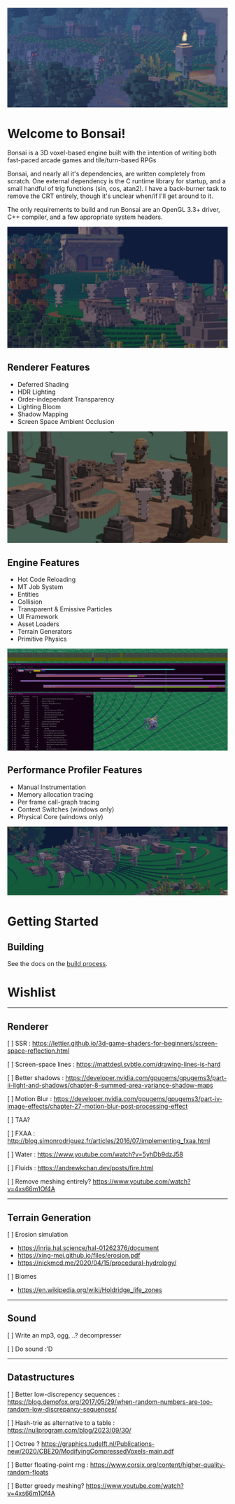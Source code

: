 
![hero_banner](screenshots/dusk_defence.png)

# Welcome to Bonsai!

Bonsai is a 3D voxel-based engine built with the intention of writing both
fast-paced arcade games and tile/turn-based RPGs

Bonsai, and nearly all it's dependencies, are written completely from scratch.
One external dependency is the C runtime library for startup, and a small
handful of trig functions (sin, cos, atan2).  I have a back-burner task to
remove the CRT entirely, though it's unclear when/if I'll get around to it.

The only requirements to build and run Bonsai are an OpenGL 3.3+ driver, C++
compiler, and a few appropriate system headers.

![banner](screenshots/5_skele.png)

## Renderer Features

* Deferred Shading
* HDR Lighting
* Order-independant Transparency
* Lighting Bloom
* Shadow Mapping
* Screen Space Ambient Occlusion

![banner](screenshots/3_skele.png)

## Engine Features

* Hot Code Reloading
* MT Job System
* Entities
* Collision
* Transparent & Emissive Particles
* UI Framework
* Asset Loaders
* Terrain Generators
* Primitive Physics

![banner](screenshots/profiler.png)

## Performance Profiler Features

* Manual Instrumentation
* Memory allocation tracing
* Per frame call-graph tracing
* Context Switches (windows only)
* Physical Core  (windows only)

![banner](screenshots/8_skele.png)

# Getting Started

## Building

See the docs on the [build process](docs/01_build_process.md).

# Wishlist

-------------------------------------------------------------------------------
## Renderer

[ ] SSR : https://lettier.github.io/3d-game-shaders-for-beginners/screen-space-reflection.html

[ ] Screen-space lines : https://mattdesl.svbtle.com/drawing-lines-is-hard

[ ] Better shadows : https://developer.nvidia.com/gpugems/gpugems3/part-ii-light-and-shadows/chapter-8-summed-area-variance-shadow-maps

[ ] Motion Blur : https://developer.nvidia.com/gpugems/gpugems3/part-iv-image-effects/chapter-27-motion-blur-post-processing-effect

[ ] TAA?

[ ] FXAA : http://blog.simonrodriguez.fr/articles/2016/07/implementing_fxaa.html

[ ] Water : https://www.youtube.com/watch?v=5yhDb9dzJ58

[ ] Fluids : https://andrewkchan.dev/posts/fire.html

[ ] Remove meshing entirely? https://www.youtube.com/watch?v=4xs66m1Of4A

-------------------------------------------------------------------------------
## Terrain Generation

[ ] Erosion simulation
* https://inria.hal.science/hal-01262376/document
* https://xing-mei.github.io/files/erosion.pdf
* https://nickmcd.me/2020/04/15/procedural-hydrology/

[ ] Biomes
* https://en.wikipedia.org/wiki/Holdridge_life_zones

-------------------------------------------------------------------------------
## Sound

[ ] Write an mp3, ogg, ..? decompresser

[ ] Do sound :'D

-------------------------------------------------------------------------------
## Datastructures

[ ] Better low-discrepency sequences : https://blog.demofox.org/2017/05/29/when-random-numbers-are-too-random-low-discrepancy-sequences/

[ ] Hash-trie as alternative to a table : https://nullprogram.com/blog/2023/09/30/

[ ] Octree ? https://graphics.tudelft.nl/Publications-new/2020/CBE20/ModifyingCompressedVoxels-main.pdf

[ ] Better floating-point rng : https://www.corsix.org/content/higher-quality-random-floats

[ ] Better greedy meshing? https://www.youtube.com/watch?v=4xs66m1Of4A
